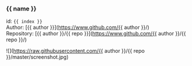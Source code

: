 ### {{ name }}

id: `{{ index }}`\
Author: [{{ author }}](https://www.github.com/{{ author }}/)\
Repository: [{{ author }}/{{ repo }}](https://www.github.com/{{ author }}/{{ repo }}/)

![](https://raw.githubusercontent.com/{{ author }}/{{ repo }}/master/screenshot.jpg)

